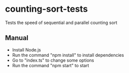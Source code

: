 # counting-sort-tests
Tests the speed of sequential and parallel counting sort

## Manual
+ Install Node.js
+ Run the command "npm install" to install dependencies
+ Go to "index.ts" to change some options
+ Run the command "npm start" to start